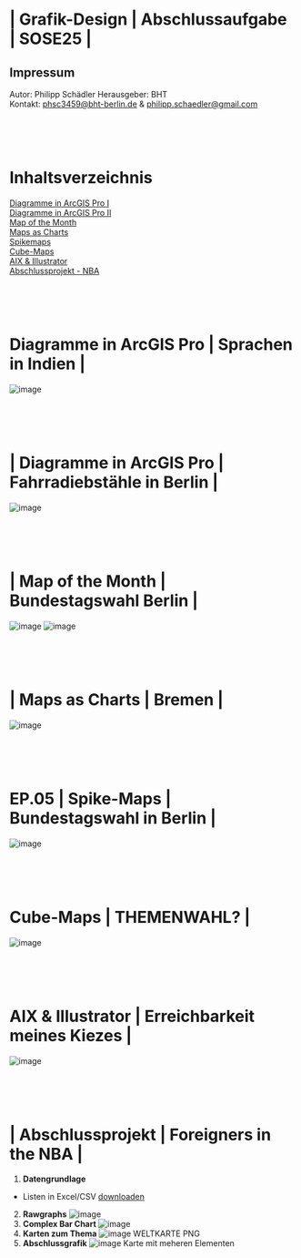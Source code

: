 # | Grafik-Design | Abschlussaufgabe | SOSE25 |
## Impressum
Autor: Philipp Schädler
Herausgeber: BHT  
Kontakt: phsc3459@bht-berlin.de & philipp.schaedler@gmail.com

<br><br><br>
# Inhaltsverzeichnis
[Diagramme in ArcGIS Pro I](#EP.01)<br>
[Diagramme in ArcGIS Pro II](#EP.02)<br>
[Map of the Month](#EP.03)<br>
[Maps as Charts](#EP.04)<br>
[Spikemaps](#EP.05)<br>
[Cube-Maps](#EP.06)<br>
[AIX & Illustrator](#EP.07)<br>
[Abschlussprojekt - NBA](#EP.08)<br>

<br><br>
<a id="EP.01"></a>
<br>
# Diagramme in ArcGIS Pro | Sprachen in Indien |
![image]()

<br><br>
<a id="EP.02"></a>
<br>
# | Diagramme in ArcGIS Pro | Fahrradiebstähle in Berlin |
![image]()

<br><br>
<a id="EP.03"></a>
<br>
# | Map of the Month | Bundestagswahl Berlin |
![image]()
![image]()

<br><br>
<a id="EP.04"></a>
<br>
# | Maps as Charts | Bremen |
![image]()

<br><br>
<a id="EP.05"></a>
<br>
# EP.05 | Spike-Maps | Bundestagswahl in Berlin |
![image]()

<br><br>
<a id="EP.06"></a>
<br>
# Cube-Maps | THEMENWAHL? |
![image]()

<br><br>
<a id="EP.07"></a>
<br>
# AIX & Illustrator | Erreichbarkeit meines Kiezes |
![image]()

<br><br>
<a id="EP.08"></a>
<br>
# | Abschlussprojekt | Foreigners in the NBA |
1. __Datengrundlage__
* Listen in Excel/CSV [downloaden](https://worldpopulationreview.com/country-rankings/nba-players-by-country#sources)
2. __Rawgraphs__
![image]()
3. __Complex Bar Chart__
![image]()
4. __Karten zum Thema__
![image]() WELTKARTE PNG
5. __Abschlussgrafik__
![image](https://github.com/phi-schaedler/Grafik-Design-Abgabe/blob/main/Schaedler_Philipp_Abschluss.png) Karte mit meheren Elementen
